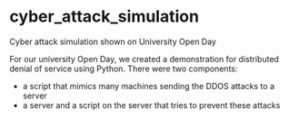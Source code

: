 # cyber_attack_simulation
Cyber attack simulation shown on University Open Day


For our university Open Day, we created a demonstration for distributed denial of service using Python. 
There were two components:
- a script that mimics many machines sending the DDOS attacks to a server
- a server and a script on the server that tries to prevent these attacks


